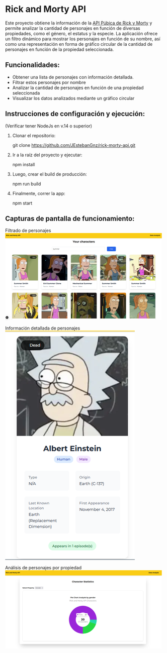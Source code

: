# Rick and Morty API

Este proyecto obtiene la información de la [API Púbica de Rick y Morty](https://rickandmortyapi.com/) y permite analizar la cantidad de personajes en función de diversas propiedades, como el género, el estatus y la especie. La aplicación ofrece un filtro dinámico para mostrar los personajes en función de su nombre, así como una representación en forma de gráfico circular de la cantidad de personajes en función de la propiedad seleccionada.

## Funcionalidades:
- Obtener una lista de personajes con información detallada.
- Filtrar estos personajes por nombre
- Analizar la cantidad de personajes en función de una propiedad seleccionada
- Visualizar los datos analizados mediante un gráfico circular 


## Instrucciones de configuración y ejecución:

(Verificar tener NodeJs en v.14 o superior)

1. Clonar el repositorio:
  
   git clone https://github.com/JEstebanGnz/rick-morty-api.git

2. Ir a la raíz del proyecto y ejecutar:

    npm install

3. Luego, crear el build de producción:

    npm run build

4. Finalmente, correr la app:

    npm start

## Capturas de pantalla de funcionamiento:

Filtrado de personajes
![Rick and Morty API Screenshot](./public/assets/rick-morty-api-1.png)

Información detallada de personajes
</br>
![Rick and Morty API Screenshot](./public/assets/rick-morty-api-2.png)

Análisis de personajes por propiedad
![Rick and Morty API Screenshot](./public/assets/rick-morty-api-3.png)